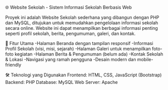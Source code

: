 🌐 Website Sekolah - Sistem Informasi Sekolah Berbasis Web

Proyek ini adalah Website Sekolah sederhana yang dibangun dengan PHP dan MySQL, ditujukan untuk memudahkan pengelolaan informasi sekolah secara online. Website ini dapat menampilkan berbagai informasi penting seperti profil sekolah, berita, pengumuman, galeri, dan kontak.

🎯 Fitur Utama
    -Halaman Beranda dengan tampilan responsif
    -Informasi Profil Sekolah (visi, misi, sejarah)
    -Halaman Galeri untuk menampilkan foto-foto kegiatan
    -Halaman Berita & Pengumuman (belum ada)
    -Kontak Sekolah & Lokasi
    -Navigasi yang ramah pengguna
    -Desain modern dan mobile-friendly

🛠️ Teknologi yang Digunakan
    Frontend: HTML, CSS, JavaScript (Bootstrap)
    Backend: PHP
    Database: MySQL
    Web Server: Apache
